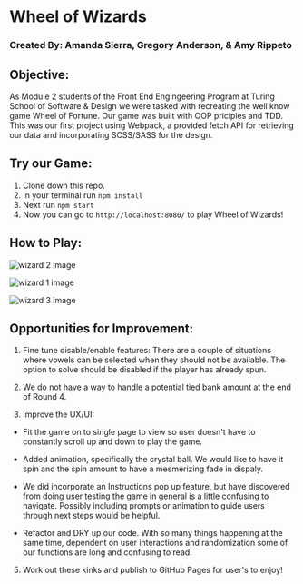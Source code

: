 # Wheel of Wizards

### Created By: Amanda Sierra, Gregory Anderson, & Amy Rippeto

## Objective:

As Module 2 students of the Front End Engingeering Program at Turing School of Software & Design we were tasked with recreating the well know game Wheel of Fortune. Our game was built with OOP priciples and TDD. This was our first project using Webpack, a provided fetch API for retrieving our data and incorporating SCSS/SASS for the design.

## Try our Game:

1. Clone down this repo.
2. In your terminal run ```npm install```
3. Next run ```npm start```
4. Now you can go to `http://localhost:8080/` to play Wheel of Wizards! 

## How to Play:

![wizard 2 image](./src/images/Wizard2.png)

![wizard 1 image](./src/images/Wizard1.png)

![wizard 3 image](./src/images/Wizard3.png)

## Opportunities for Improvement:

1. Fine tune disable/enable features: There are a couple of situations where vowels can be selected when they should not be available. The option to solve should be disabled if the player has already spun.

2. We do not have a way to handle a potential tied bank amount at the end of Round 4.

3. Improve the UX/UI:

  - Fit the game on to single page to view so user doesn't have to constantly scroll up and down to play the game.

  - Added animation, specifically the crystal ball. We would like to have it spin and the spin amount to have a mesmerizing fade in dispaly. 

  - We did incorporate an Instructions pop up feature, but have discovered from doing user testing the game in general is a little confusing to navigate. Possibly including prompts or animation to guide users through next steps would be helpful.

  - Refactor and DRY up our code. With so many things happening at the same time, dependent on user interactions and randomization some of our functions are long and confusing to read.

5. Work out these kinks and publish to GitHub Pages for user's to enjoy!
